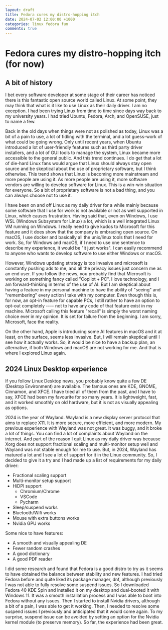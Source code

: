 ```yaml
---
layout: draft
title: Fedora cures my distro-hopping itch
date: 2024-07-02 12:00:00 +1000
categories: linux fedora fun
comments: true
---
```


# Fedora cures my distro-hopping itch (for now)

## A bit of history

I bet every software developer at some stage of their career has noticed there is this fantastic open source world called
Linux. At some point, they may think that what is it like to use Linux as their daily driver. I am no exception. I had
been trying Linux from time to time since days way back to my university years. I had tried Ubuntu, Fedora, Arch, and OpenSUSE,
just to name a few.

Back in the old days when things were not as polished as today, Linux was a bit of a pain to use, a lot of fidling with
the terminal, and a lot guess-work of what could be going wrong. Only until recent years, when Ubuntu introduced a lot of
user-friendly features such as third party driver installers, and a lot of GUI tools to manage the system, Linux became
more accessible to the general public. And this trend continues. I do get that a lot of die-hard Linux fans would argue that
Linux should always stay open source and be skeptical about the use of proprietary software, but I think otherwise. This
trend shows that Linux is becoming more mainstream and more people are using it. As more people are using it, more software
vendors are willing to develop software for Linux. This is a win-win situation for everyone. So a bit of proprietary software
is not a bad thing, and you can always choose not to use it.

I have been on and off Linux as my daily driver for a while mainly because some software that I use for work is not available
or not as well supported in Linux, which causes frustration. Having said that, even on Windows, I use WSL (Windows Subsystem
for Linux) a lot, which is a well integrated Linux VM running on Windows. I really need to give kudos to Microsoft for this
feature and it does show that the company is embracing open source. On macOS, I use docker and basically all the unix/linux
tools that I need for work. So, for Windows and macOS, if I need to use one sentence to describe my experience, it would be
"it just works". I can easily recommend to anyone who wants to develop software to use either Windows or macOS.

However, Windows updating strategy is too invasive and microsoft is constantly pushing ads to me, and all the privacy issues
just concern me as an end user. If you follow the news, you probably find that Microsoft is working on something fancy
called "Copilot + PC". I love technology, and I am forward-thinking in terms of the use of AI. But I am skeptical about
having a feature in my personal machine to have the ability of "seeing" and "remembering" every action I take with my computer.
Even though this is, for now, an opt-in feature for capable PCs, I still rather to have an option to opt-out completely ----
not to have any code of that feature exist in my machine. Microsoft calling this feature "recall" is simply the worst
naming choice ever in my opinion. It is set for failure from the beginning. I am sorry, Microsoft, face the reality.

On the other hand, Apple is introducing some AI features in macOS and it at least, on the surface, seems less invasive.
But, I will remain skeptical until I see how it actually works. So, it would be nice to have a backup plan, an alternative,
if both Windows and macOS are not working for me. And that is where I explored Linux again.

## 2024 Linux Desktop experience

If you follow Linux Desktop news, you probably know quite a few DE (Desktop Environment) are available. The famous ones
are KDE, GNOME, Cinnamon, and XFCE. I have tried all of them from the past, and I have to say, XFCE had been my favourite
for so many years. It is lightweight, fast, and it worked smoothly on old hardware, but it is not as visually appealing 
as options.

2024 is the year of Wayland. Wayland is a new display server protocol that aims to replace X11. It is more secure, more
efficient, and more modern. My previous experience with Wayland was not great. It was buggy, and it broke a lot of things.
You can find a lot of complaints about Wayland on the internet. And part of the reason I quit Linux as my daily driver was
because Xorg does not support fractional scaling and multi-monitor setup well and Wayland was not stable enough for
me to use. But, in 2024, Wayland has matured a lot and I see a lot of support for it in the Linux community. So, I decided
to give it a try and I had made up a list of requirements for my daily driver:

- Fractional scaling support
- Multi-monitor setup support
- HiDPI support
  - Chromium/Chrome
  - VSCode
  - Pycharm
- Sleep/suspend works
- Bluetooth/Wifi works
- Mouse with extra buttons works
- Nvidia GPU works

Some nice to have features:

- A smooth and visually appealing DE
- Fewer random crashes
- A good dictionary
- A good PDF reader

I did some research and found that Fedora is a good distro to try as it seems to have obtained the balance between
stability and new features. I had tried Fedora before and quite liked its package manager, dnf, although previously I
was not able to fully resolve some suspend issues. So I downloaded Fedora 40 KDE Spin and installed it on my desktop
and dual-booted it with Windows 11. It was a smooth installation process and I was able to boot into Fedora without any
issues. Then I started to install Nvidia drivers, although a bit of a pain, I was able to get it working. Then, I needed
to resolve some suspend issues I previously and anticipated that it would come again. To my surprise, suspend issue can be
avoided by setting an option for the Nvidia kernel module (to preserve memory). So far, the experience had been great.